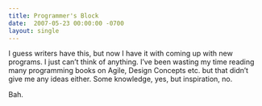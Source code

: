 ```yaml
---
title: Programmer's Block
date:  2007-05-23 00:00:00 -0700
layout: single
---
```


I guess writers have this, but now I have it with coming up with new programs. I just can’t think of anything. I’ve been wasting my time reading many programming books on Agile, Design Concepts etc. but that didn’t give me any ideas either. Some knowledge, yes, but inspiration, no.

Bah.
